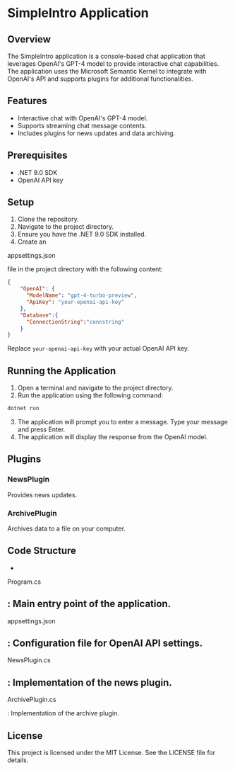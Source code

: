 # SimpleIntro Application

## Overview

The SimpleIntro application is a console-based chat application that leverages OpenAI's GPT-4 model to provide interactive chat capabilities. The application uses the Microsoft Semantic Kernel to integrate with OpenAI's API and supports plugins for additional functionalities.

## Features

- Interactive chat with OpenAI's GPT-4 model.
- Supports streaming chat message contents.
- Includes plugins for news updates and data archiving.

## Prerequisites

- .NET 9.0 SDK
- OpenAI API key

## Setup

1. Clone the repository.
2. Navigate to the project directory.
3. Ensure you have the .NET 9.0 SDK installed.
4. Create an 

appsettings.json

 file in the project directory with the following content:

```json
{
    "OpenAI": {
      "ModelName": "gpt-4-turbo-preview",
      "ApiKey": "your-openai-api-key"
    },
    "Database":{
      "ConnectionString":"connstring"
    }
}
```

Replace `your-openai-api-key` with your actual OpenAI API key.

## Running the Application

1. Open a terminal and navigate to the project directory.
2. Run the application using the following command:

```sh
dotnet run
```

3. The application will prompt you to enter a message. Type your message and press Enter.
4. The application will display the response from the OpenAI model.

## Plugins

### NewsPlugin

Provides news updates.

### ArchivePlugin

Archives data to a file on your computer.

## Code Structure

- 

Program.cs

: Main entry point of the application.
- 

appsettings.json

: Configuration file for OpenAI API settings.
- 

NewsPlugin.cs

: Implementation of the news plugin.
- 

ArchivePlugin.cs

: Implementation of the archive plugin.

## License

This project is licensed under the MIT License. See the LICENSE file for details.